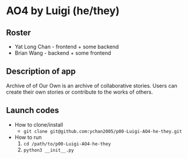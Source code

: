 # AO4 by Luigi (he/they)

## Roster
-  Yat Long Chan - frontend + some backend
- Brian Wang - backend + some frontend

## Description of app
Archive of of Our Own is an archive of collaborative stories. Users can create their own stories or contribute to the works of others. 

## Launch codes
- How to clone/install
    - `git clone git@github.com:ychan2005/p00-Luigi-AO4-he-they.git`
- How to run
    1. `cd /path/to/p00-Luigi-AO4-he-they`
    2. `python3 __init__.py`
